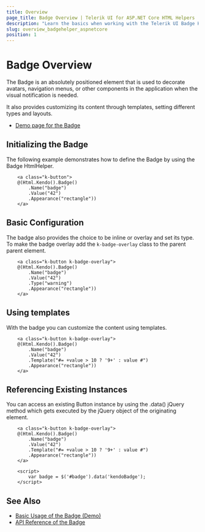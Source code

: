```yaml
---
title: Overview
page_title: Badge Overview | Telerik UI for ASP.NET Core HTML Helpers
description: "Learn the basics when working with the Telerik UI Badge HtmlHelper for ASP.NET Core (MVC 6 or ASP.NET Core MVC)."
slug: overview_badgehelper_aspnetcore
position: 1
---
```


# Badge Overview

The Badge is an absolutely positioned element that is used to decorate avatars, navigation menus, or other components in the application when the visual notification is needed.

It also provides customizing its content through templates, setting different types and layouts.

* [Demo page for the Badge](https://demos.telerik.com/aspnet-core/badge/index)

## Initializing the Badge

The following example demonstrates how to define the Badge by using the Badge HtmlHelper.

```
    <a class="k-button">
    @(Html.Kendo().Badge()
        .Name("badge")
        .Value("42")
        .Appearance("rectangle"))
    </a>

```

## Basic Configuration

The badge also provides the choice to be inline or overlay and set its type. To make the badge overlay add the `k-badge-overlay` class to the parent parent element.

```
    <a class="k-button k-badge-overlay">
    @(Html.Kendo().Badge()
        .Name("badge")
        .Value("42")
        .Type("warning")
        .Appearance("rectangle"))
    </a>
```

## Using templates

With the badge you can customize the content using templates.

```
    <a class="k-button k-badge-overlay">
    @(Html.Kendo().Badge()
        .Name("badge")
        .Value("42")
        .Template("#= +value > 10 ? '9+' : value #")
        .Appearance("rectangle"))
    </a>
```


## Referencing Existing Instances

You can access an existing Button instance by using the .data() jQuery method which gets executed by the jQuery object of the originating element.

```dojo
    <a class="k-button k-badge-overlay">
    @(Html.Kendo().Badge()
        .Name("badge")
        .Value("42")
        .Template("#= +value > 10 ? '9+' : value #")
        .Appearance("rectangle"))
    </a>

    <script>
        var badge = $('#badge').data('kendoBadge');
    </script>
```

## See Also

* [Basic Usage of the Badge (Demo)](https://demos.telerik.com/aspnet-core/badge/index)
* [API Reference of the Badge](/api/javascript/ui/badge)